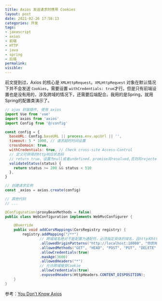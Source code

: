 ```yaml
---
title: Axios 发送请求时携带 Cookies
layout: post
date: 2021-02-26 17:58:13
categories: 开发
tags:
- javascript
- axios
- 前端
- HTTP
- java
- spring
- 后端
permalink:
visible:
---
```

前文提到过，Axios 的核心是 `XMLHttpRequest`。`XMLHttpRequest` 对象在默认情况下并不会发送 `Cookies`，需要设置 `withCredentials: true`才行。但是只有前端设置也是没有用的，涉及跨域的情况下，还需要后端配合。我用的是Spring，就用Spring的配置类演示了。

```javascript
// ajax 封装插件, 使用 axios
import Vue from 'vue'
import axios from 'axios'
import Config from '@/config'

const config = {
  baseURL: Config.baseURL || process.env.apiUrl || '',
  timeout: 5 * 1000, // 请求超时时间设置
  crossDomain: true,
  withCredentials: true, // Check cross-site Access-Control
  // 定义可获得的http响应状态码
  // return true、设置为null或者undefined，promise将resolved,否则将rejected
  validateStatus(status) {
    return status >= 200 && status < 510
  },
}

// 创建请求实例
const _axios = axios.create(config)

// 其他代码
// ...
```

```java
@Configuration(proxyBeanMethods = false)
public class WebConfiguration implements WebMvcConfigurer {

    @Override
    public void addCorsMappings(CorsRegistry registry) {
        registry.addMapping("/**")
                // 跨域域名绝对不能配置为通配符，必须指定具体的域名，且http和https是算两个域名的，如果两个都要支持就都要写
                .allowedOriginPatterns("http://localhost:18080", "你的域名")
                .allowedMethods("GET", "HEAD", "POST", "PUT", "DELETE", "OPTIONS")
                .allowCredentials(true)
                .maxAge(3600)
                .allowedHeaders("*")
                // 允许跨域接受Cookie
                .allowCredentials(true)
                .exposedHeaders(HttpHeaders.CONTENT_DISPOSITION);
    }
}
```

参考：[You Don't Know Axios](https://github.com/chinesedfan/You-Dont-Know-Axios)
